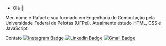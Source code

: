 - Olá 👋 

Meu nome é Rafael e sou formado em Engenharia de Computação pela Universidade Federal de Pelotas (UFPel).
Atualmente estudo HTML, CSS e JavaScript.

Contato
[![Instagram Badge](https://img.shields.io/badge/-Instagram-DD2A7B?style=flat-square&logo=Instagram&logoColor=white)](https://instagram.com/rafaaazvedo)
[![Linkedin Badge](https://img.shields.io/badge/-LinkedIn-0E76A8?style=flat-square&logo=Linkedin&logoColor=white&link=https://www.linkedin.com/in/rafa-alvesdeazevedo/)](https://www.linkedin.com/in/rafa-alvesdeazevedo/) 
[![Gmail Badge](https://img.shields.io/badge/-Gmail-DB4A39?style=flat-square&logo=Gmail&logoColor=white)](ra.alvesdeazevedo@gmail.com)

<!---
rafaaazevedo/rafaaazevedo is a ✨ special ✨ repository because its `README.md` (this file) appears on your GitHub profile.
You can click the Preview link to take a look at your changes.
--->
